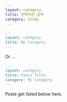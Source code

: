```yaml
---
layout: category
title: 전략적인 공부
category: Study
---
```



```md
---
layout: category
title: My Category
---
```

Or ...

```md
---
layout: category
title: Fancy Title
category: My Category
---
```

Posts get listed below here.
